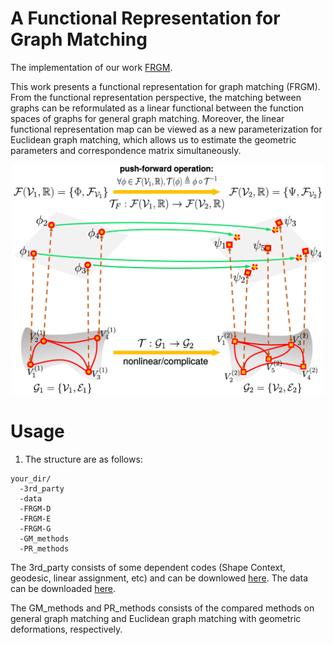 # A Functional Representation for Graph Matching
The implementation of our work [FRGM](http://captain.whu.edu.cn/FRGM/).

This work presents a functional representation for graph matching (FRGM). From the functional representation perspective, the matching between graphs can be reformulated as a linear functional between the function spaces of graphs for general graph matching. Moreover, the linear functional representation map can be viewed as a new parameterization for Euclidean graph matching, which allows us to estimate the geometric parameters and correspondence matrix simultaneously.

<p align="center">
<img src="images/frgm-1.svg" width="500">
<p>

# Usage
1. The structure are as follows:
```
your_dir/
  -3rd_party
  -data
  -FRGM-D
  -FRGM-E
  -FRGM-G
  -GM_methods
  -PR_methods
```
The 3rd_party consists of some dependent codes (Shape Context, geodesic, linear assignment, etc) and can be downlowed [here](http://captain.whu.edu.cn/FRGM/code/3rd_party.zip). 
The data can be downloaded [here](http://captain.whu.edu.cn/FRGM/data/data.zip).

The GM_methods and PR_methods consists of the compared methods on general graph matching and Euclidean graph matching with geometric deformations, respectively.
